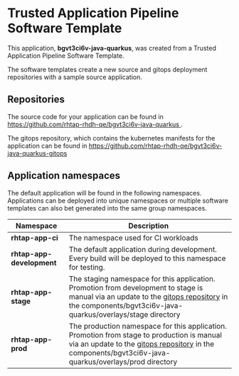 # Trusted Application Pipeline Software Template

This application, **bgvt3ci6v-java-quarkus**, was created from a Trusted Application Pipeline Software Template.

The software templates create a new source and gitops deployment repositories with a sample source application. 

## Repositories

The source code for your application can be found in [https://github.com/rhtap-rhdh-qe/bgvt3ci6v-java-quarkus ](https://github.com/rhtap-rhdh-qe/bgvt3ci6v-java-quarkus ).
 
The gitops repository, which contains the kubernetes manifests for the application can be found in 
[https://github.com/rhtap-rhdh-qe/bgvt3ci6v-java-quarkus-gitops ](https://github.com/rhtap-rhdh-qe/bgvt3ci6v-java-quarkus-gitops ) 

## Application namespaces 

The default application will be found in the following namespaces. Applications can be deployed into unique namespaces or multiple software templates can also bet generated into the same group namespaces.  

|  Namespace   |  Description   |  
| -------- | -------- |
| **rhtap-app-ci** | The namespace used for CI workloads |
| **rhtap-app-development** | The default application during development. Every build will be deployed to this namespace for testing. |
| **rhtap-app-stage** | The staging namespace for this application. Promotion from development to stage is manual via an update to the [gitops repository](https://github.com/rhtap-rhdh-qe/bgvt3ci6v-java-quarkus-gitops ) in the components/bgvt3ci6v-java-quarkus/overlays/stage directory |
| **rhtap-app-prod** | The production namespace for this application. Promotion from stage to production is manual via an update to the [gitops repository](https://github.com/rhtap-rhdh-qe/bgvt3ci6v-java-quarkus-gitops ) in the components/bgvt3ci6v-java-quarkus/overlays/prod directory |